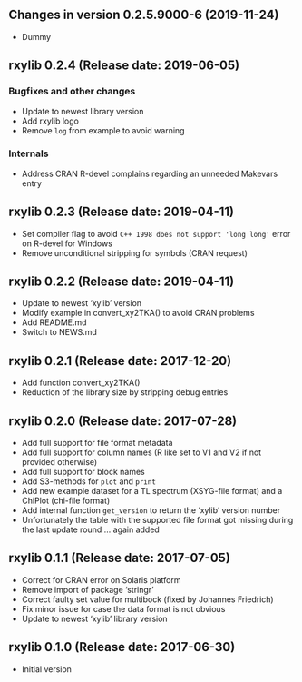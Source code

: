 




<!-- NEWS.md was auto-generated by NEWS.Rmd. Please DO NOT edit by hand!-->

## Changes in version 0.2.5.9000-6 (2019-11-24)

  - Dummy

## rxylib 0.2.4 (Release date: 2019-06-05)

### Bugfixes and other changes

  - Update to newest library version
  - Add rxylib logo
  - Remove `log` from example to avoid warning

### Internals

  - Address CRAN R-devel complains regarding an unneeded Makevars entry

## rxylib 0.2.3 (Release date: 2019-04-11)

  - Set compiler flag to avoid `C++ 1998 does not support 'long long'`
    error on R-devel for Windows
  - Remove unconditional stripping for symbols (CRAN request)

## rxylib 0.2.2 (Release date: 2019-04-11)

  - Update to newest ‘xylib’ version
  - Modify example in convert\_xy2TKA() to avoid CRAN problems
  - Add README.md
  - Switch to NEWS.md

## rxylib 0.2.1 (Release date: 2017-12-20)

  - Add function convert\_xy2TKA()
  - Reduction of the library size by stripping debug entries

## rxylib 0.2.0 (Release date: 2017-07-28)

  - Add full support for file format metadata
  - Add full support for column names (R like set to V1 and V2 if not
    provided otherwise)
  - Add full support for block names
  - Add S3-methods for `plot` and `print`
  - Add new example dataset for a TL spectrum (XSYG-file format) and a
    ChiPlot (chi-file format)
  - Add internal function `get_version` to return the ‘xylib’ version
    number
  - Unfortunately the table with the supported file format got missing
    during the last update round … again added

## rxylib 0.1.1 (Release date: 2017-07-05)

  - Correct for CRAN error on Solaris platform
  - Remove import of package ‘stringr’
  - Correct faulty set value for multibock (fixed by Johannes Friedrich)
  - Fix minor issue for case the data format is not obvious
  - Update to newest ‘xylib’ library version

## rxylib 0.1.0 (Release date: 2017-06-30)

  - Initial version
